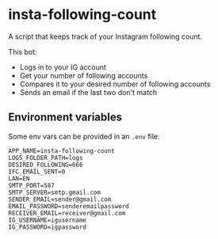 # insta-following-count
A script that keeps track of your Instagram following count.

This bot:
* Logs in to your IG account
* Get your number of following accounts
* Compares it to your desired number of following accounts
* Sends an email if the last two don't match

## Environment variables
Some env vars can be provided in an `.env` file:

```shell
APP_NAME=insta-following-count
LOGS_FOLDER_PATH=logs
DESIRED_FOLLOWING=666
IFC_EMAIL_SENT=0
LAN=EN
SMTP_PORT=587
SMTP_SERVER=smtp.gmail.com
SENDER_EMAIL=sender@gmail.com
EMAIL_PASSWORD=senderemailpassword
RECEIVER_EMAIL=receiver@gmail.com
IG_USERNAME=igusername
IG_PASSWORD=igpassword
```